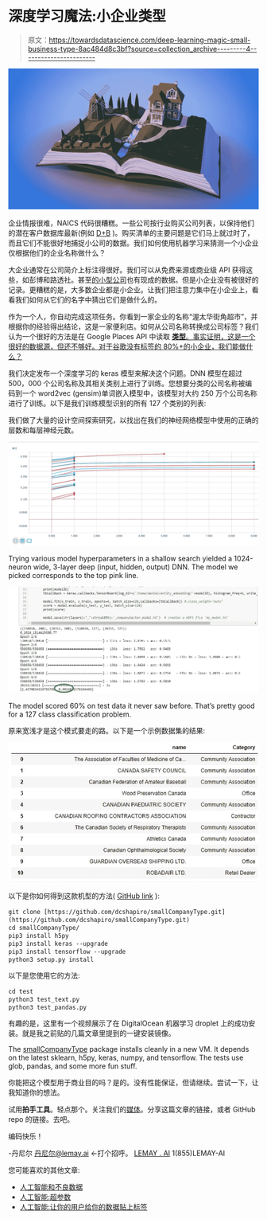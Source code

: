 # 深度学习魔法:小企业类型

> 原文：<https://towardsdatascience.com/deep-learning-magic-small-business-type-8ac484d8c3bf?source=collection_archive---------4----------------------->

![](img/118c03f592c085d5175caa5566932d3b.png)

企业情报很难，NAICS 代码很糟糕。一些公司按行业购买公司列表，以保持他们的潜在客户数据库最新(例如 [D+B](http://www.dnb.com/ca-en/solutions/master-data/deepen-your-knowledge-of-business-entities.html) )。购买清单的主要问题是它们马上就过时了，而且它们不能很好地捕捉小公司的数据。我们如何使用机器学习来猜测一个小企业仅根据他们的企业名称做什么？

大企业通常在公司简介上标注得很好。我们可以从免费来源或商业级 API 获得这些，如彭博和路透社。甚至[的小型公司](https://www.moneyworks4me.com/best-index/top-stocks/top-small-cap-companies-list#)也有现成的数据。但是小企业没有被很好的记录。更糟糕的是，大多数企业都是小企业。让我们把注意力集中在小企业上，看看我们如何从它们的名字中猜出它们是做什么的。

作为一个人，你自动完成这项任务。你看到一家企业的名称“渥太华街角超市”，并根据你的经验得出结论，这是一家便利店。如何从公司名称转换成公司标签？我们认为一个很好的方法是在 Google Places API 中读取 [**类型**。事实证明，这是一个很好的数据源，但还不够好。对于谷歌没有标签的 80%+的小企业，我们能做什么？](https://developers.google.com/places/supported_types)

我们决定发布一个深度学习的 keras 模型来解决这个问题。DNN 模型在超过 500，000 个公司名称及其相关类别上进行了训练。您想要分类的公司名称被编码到一个 word2vec (gensim)单词嵌入模型中，该模型对大约 250 万个公司名称进行了训练。以下是我们训练模型识别的所有 127 个类别的列表:

我们做了大量的设计空间探索研究，以找出在我们的神经网络模型中使用的正确的层数和每层神经元数。

![](img/e9af7f4321a617432fcf7795f4a302cc.png)

Trying various model hyperparameters in a shallow search yielded a 1024-neuron wide, 3-layer deep (input, hidden, output) DNN. The model we picked corresponds to the top pink line.

![](img/10429f011e3404b53d8b8d4b73d66998.png)

The model scored 60% on test data it never saw before. That’s pretty good for a 127 class classification problem.

原来宽浅才是这个模式要走的路。以下是一个示例数据集的结果:

![](img/b3b9be7b62cd2a2f4564c229e5c74140.png)

以下是你如何得到这款机型的方法( [GitHub link](https://github.com/dcshapiro/smallCompanyType/) ):

```
git clone [https://github.com/dcshapiro/smallCompanyType.git](https://github.com/dcshapiro/smallCompanyType.git)
cd smallCompanyType/
pip3 install h5py
pip3 install keras --upgrade
pip3 install tensorflow --upgrade
python3 setup.py install
```

以下是您使用它的方法:

```
cd test
python3 test_text.py
python3 test_pandas.py
```

有趣的是，这里有一个视频展示了在 DigitalOcean 机器学习 droplet 上的成功安装。就是我之前贴的几篇文章里提到的一键安装镜像。

The [smallCompanyType](https://github.com/dcshapiro/smallCompanyType.git) package installs cleanly in a new VM. It depends on the latest sklearn, h5py, keras, numpy, and tensorflow. The tests use glob, pandas, and some more fun stuff.

你能把这个模型用于商业目的吗？是的。没有性能保证，但请继续。尝试一下，让我知道你的想法。

试用**拍手工具**。轻点那个。关注我们的[媒体](https://medium.com/@lemaysolutions)。分享这篇文章的链接，或者 GitHub repo 的链接。去吧。

编码快乐！

-丹尼尔
[丹尼尔@lemay.ai](mailto:daniel@lemay.ai) ←打个招呼。
[LEMAY . AI](https://lemay.ai)
1(855)LEMAY-AI

您可能喜欢的其他文章:

*   [人工智能和不良数据](/artificial-intelligence-and-bad-data-fbf2564c541a)
*   [人工智能:超参数](/artificial-intelligence-hyperparameters-48fa29daa516)
*   [人工智能:让你的用户给你的数据贴上标签](https://medium.com/towards-data-science/artificial-intelligence-get-your-users-to-label-your-data-b5fa7c0c9e00)